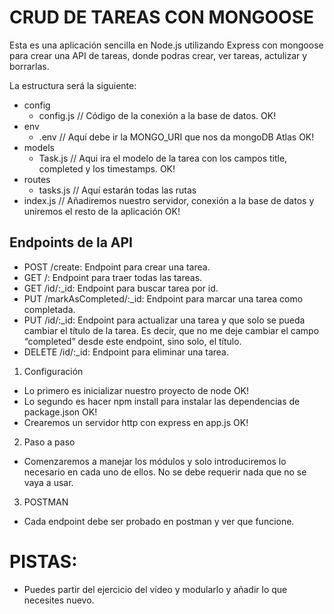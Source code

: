 # CRUD DE TAREAS CON MONGOOSE

Esta es una aplicación sencilla en Node.js utilizando Express con mongoose para crear una API de tareas, donde podras crear, ver tareas, actulizar y borrarlas.

La estructura será la siguiente:
- config
  - config.js // Código de la conexión a la base de datos. OK!
- env
  - .env // Aquí debe ir la MONGO_URI que nos da mongoDB Atlas OK!
- models
  - Task.js // Aqui ira el modelo de la tarea con los campos title, completed y los timestamps. OK!
- routes 
  - tasks.js // Aquí estarán todas las rutas
- index.js // Añadiremos nuestro servidor, conexión a la base de datos y uniremos el resto de la aplicación OK!

## Endpoints de la API
- POST /create: Endpoint para crear una tarea.
- GET /: Endpoint para traer todas las tareas.
- GET /id/:_id: Endpoint para buscar tarea por id.
- PUT /markAsCompleted/:_id: Endpoint para marcar una tarea como completada.
- PUT /id/:_id: Endpoint para actualizar una tarea y que solo se pueda cambiar el título de la tarea. Es decir, que no me deje cambiar el campo  “completed” desde este endpoint, sino solo, el título.
- DELETE /id/:_id: Endpoint para eliminar una tarea.


1. Configuración
- Lo primero es inicializar nuestro proyecto de node OK!
- Lo segundo es hacer npm install para instalar las dependencias de package.json OK!
- Crearemos un servidor http con express en app.js OK!

2. Paso a paso 
- Comenzaremos a manejar los módulos y solo introduciremos lo necesario en cada uno de ellos. No se debe requerir nada que no se vaya a usar.

3. POSTMAN
- Cada endpoint debe ser probado en postman y ver que funcione.


# PISTAS:
- Puedes partir del ejercicio del vídeo y modularlo y añadir lo que necesites nuevo.
